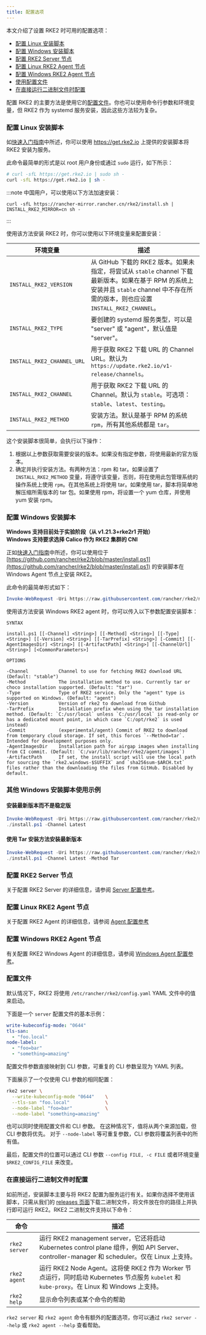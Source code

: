 ```yaml
---
title: 配置选项
---
```


本文介绍了设置 RKE2 时可用的配置选项：

- [配置 Linux 安装脚本](#配置-linux-安装脚本)
- [配置 Windows 安装脚本](#配置-windows-安装脚本)
- [配置 RKE2 Server 节点](#配置-rke2-server-节点)
- [配置 Linux RKE2 Agent 节点](#配置-linux-rke2-agent-节点)
- [配置 Windows RKE2 Agent 节点](#配置-windows-rke2-agent-节点)
- [使用配置文件](#配置文件)
- [在直接运行二进制文件时配置](#在直接运行二进制文件时配置)

配置 RKE2 的主要方法是使用它的[配置文件](#配置文件)。你也可以使用命令行参数和环境变量，但 RKE2 作为 systemd 服务安装，因此这些方法较为复杂。

### 配置 Linux 安装脚本

如[快速入门指南](quickstart.md)中所述，你可以使用 <https://get.rke2.io> 上提供的安装脚本将 RKE2 安装为服务。

此命令最简单的形式是以 root 用户身份或通过 `sudo` 运行，如下所示：

```sh
# curl -sfL https://get.rke2.io | sudo sh -
curl -sfL https://get.rke2.io | sh -
```

:::note
中国用户，可以使用以下方法加速安装：
```
curl -sfL https://rancher-mirror.rancher.cn/rke2/install.sh | INSTALL_RKE2_MIRROR=cn sh -
```
:::

使用该方法安装 RKE2 时，你可以使用以下环境变量来配置安装：

| 环境变量 | 描述 |
|-----------------------------|---------------------------------------------|
| `INSTALL_RKE2_VERSION` | 从 GitHub 下载的 RKE2 版本。如果未指定，将尝试从 `stable` channel 下载最新版本。如果在基于 RPM 的系统上安装并且 `stable` channel 中不存在所需的版本，则也应设置 `INSTALL_RKE2_CHANNEL`。 |
| `INSTALL_RKE2_TYPE` | 要创建的 systemd 服务类型，可以是 "server" 或 "agent"，默认值是 "server"。 |
| `INSTALL_RKE2_CHANNEL_URL` | 用于获取 RKE2 下载 URL 的 Channel URL。默认为 `https://update.rke2.io/v1-release/channels`。 |
| `INSTALL_RKE2_CHANNEL` | 用于获取 RKE2 下载 URL 的 Channel。默认为 `stable`。可选项：`stable`、`latest`、`testing`。 |
| `INSTALL_RKE2_METHOD` | 安装方法。默认是基于 RPM 的系统 `rpm`，所有其他系统都是 `tar`。 |

这个安装脚本很简单，会执行以下操作：

1. 根据以上参数获取需要安装的版本。如果没有指定参数，将使用最新的官方版本。
2. 确定并执行安装方法。有两种方法：rpm 和 tar。如果设置了 `INSTALL_RKE2_METHOD` 变量，将遵守该变量，否则，将在使用此包管理系统的操作系统上使用 `rpm`。在其他系统上将使用 tar。如果使用 tar，脚本将简单地解压缩所需版本的 tar 包。如果使用 rpm，将设置一个 yum 仓库，并使用 yum 安装 rpm。

### 配置 Windows 安装脚本
**Windows 支持目前处于实验阶段（从 v1.21.3+rke2r1 开始）**  
**Windows 支持要求选择 Calico 作为 RKE2 集群的 CNI**

正如[快速入门指南](quickstart.md)中所述，你可以使用位于 [https://github.com/rancher/rke2/blob/master/install.ps1](https://github.com/rancher/rke2/blob/master/install.ps1) 的安装脚本在 Windows Agent 节点上安装 RKE2。

此命令的最简单形式如下：

```powershell
Invoke-WebRequest -Uri https://raw.githubusercontent.com/rancher/rke2/master/install.ps1 -Outfile install.ps1
```

使用该方法安装 Windows RKE2 agent 时，你可以传入以下参数配置安装脚本：

```console
SYNTAX

install.ps1 [[-Channel] <String>] [[-Method] <String>] [[-Type] <String>] [[-Version] <String>] [[-TarPrefix] <String>] [-Commit] [[-AgentImagesDir] <String>] [[-ArtifactPath] <String>] [[-ChannelUrl] <String>] [<CommonParameters>]

OPTIONS

-Channel           Channel to use for fetching RKE2 download URL (Default: "stable")
-Method            The installation method to use. Currently tar or choco installation supported. (Default: "tar")
-Type              Type of RKE2 service. Only the "agent" type is supported on Windows. (Default: "agent")
-Version           Version of rke2 to download from Github
-TarPrefix         Installation prefix when using the tar installation method. (Default: `C:/usr/local` unless `C:/usr/local` is read-only or has a dedicated mount point, in which case `C:/opt/rke2` is used instead)
-Commit            (experimental/agent) Commit of RKE2 to download from temporary cloud storage. If set, this forces `--Method=tar`. Intended for development purposes only.
-AgentImagesDir    Installation path for airgap images when installing from CI commit. (Default: `C:/var/lib/rancher/rke2/agent/images`)
-ArtifactPath      If set, the install script will use the local path for sourcing the `rke2.windows-$SUFFIX` and `sha256sum-$ARCH.txt` files rather than the downloading the files from GitHub. Disabled by default.
```

### 其他 Windows 安装脚本使用示例
#### 安装最新版本而不是稳定版

```powershell
Invoke-WebRequest -Uri https://raw.githubusercontent.com/rancher/rke2/master/install.ps1 -Outfile install.ps1
./install.ps1 -Channel Latest
```

#### 使用 Tar 安装方法安装最新版本

```powershell
Invoke-WebRequest -Uri https://raw.githubusercontent.com/rancher/rke2/master/install.ps1 -Outfile install.ps1
./install.ps1 -Channel Latest -Method Tar
```
### 配置 RKE2 Server 节点

关于配置 RKE2 Server 的详细信息，请参阅 [Server 配置参考](../reference/server_config.md)。

### 配置 Linux RKE2 Agent 节点

关于配置 RKE2 Agent 的详细信息，请参阅 [Agent 配置参考](../reference/linux_agent_config.md)

### 配置 Windows RKE2 Agent 节点

有关配置 RKE2 Windows Agent 的详细信息，请参阅 [Windows Agent 配置参考](../reference/windows_agent_config.md)。

### 配置文件

默认情况下，RKE2 将使用 `/etc/rancher/rke2/config.yaml` YAML 文件中的值来启动。

下面是一个 `server` 配置文件的基本示例：

```yaml
write-kubeconfig-mode: "0644"
tls-san:
  - "foo.local"
node-label:
  - "foo=bar"
  - "something=amazing"
```

配置文件参数直接映射到 CLI 参数，可重复的 CLI 参数呈现为 YAML 列表。

下面展示了一个仅使用 CLI 参数的相同配置：

```bash
rke2 server \
  --write-kubeconfig-mode "0644"    \
  --tls-san "foo.local"             \
  --node-label "foo=bar"            \
  --node-label "something=amazing"
```

也可以同时使用配置文件和 CLI 参数。 在这种情况下，值将从两个来源加载，但 CLI 参数将优先。 对于 `--node-label` 等可重复参数，CLI 参数将覆盖列表中的所有值。

最后，配置文件的位置可以通过 CLI 参数 `--config FILE, -c FILE` 或者环境变量 `$RKE2_CONFIG_FILE` 来改变。

### 在直接运行二进制文件时配置

如前所述，安装脚本主要与将 RKE2 配置为服务运行有关。如果你选择不使用该脚本，只需从我们的 [releases 页面](https://github.com/rancher/k3s/releases/latest)下载二进制文件，将文件放在你的路径上并执行即可运行 RKE2。RKE2 二进制文件支持以下命令：

| 命令 | 描述 |
--------|------------------
| `rke2 server` | 运行 RKE2 management server，它还将启动 Kubernetes control plane 组件，例如 API Server、controller-manager 和 scheduler。仅在 Linux 上支持。 |
| `rke2 agent` | 运行 RKE2 Node Agent。这将使 RKE2 作为 Worker 节点运行，同时启动 Kubernetes 节点服务 `kubelet` 和 `kube-proxy`。在 Linux 和 Windows 上支持。 |
| `rke2 help` | 显示命令列表或某个命令的帮助 |

`rke2 server` 和 `rke2 agent` 命令有额外的配置选项，你可以通过 `rke2 server --help` 或 `rke2 agent --help` 查看帮助。
